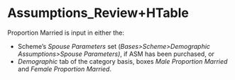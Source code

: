 # Assumptions_Review+HTable

Proportion Married is input in either the:  
  
-   Scheme’s _Spouse Parameters_ set (_Bases&gt;Scheme&gt;Demographic
Assumptions&gt;Spouse Parameters)_, if ASM has been purchased, or  
-   _Demographic_ tab of the category basis, boxes _Male Proportion
Married_ and _Female Proportion Married_.
